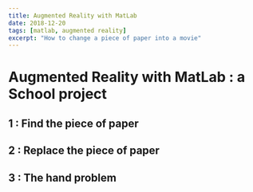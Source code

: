 ```yaml
---
title: Augmented Reality with MatLab
date: 2018-12-20
tags: [matlab, augmented reality]
excerpt: "How to change a piece of paper into a movie"
---
```

# Augmented Reality with MatLab : a School project

## 1 : Find the piece of paper
## 2 : Replace the piece of paper
## 3 : The hand problem